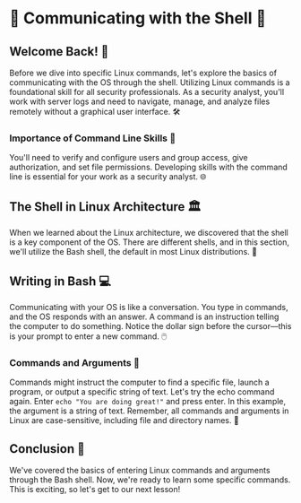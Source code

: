 # 🐧 Communicating with the Shell 🔄

## Welcome Back! 🌟
Before we dive into specific Linux commands, let's explore the basics of communicating with the OS through the shell. Utilizing Linux commands is a foundational skill for all security professionals. As a security analyst, you'll work with server logs and need to navigate, manage, and analyze files remotely without a graphical user interface. 🛠️

### Importance of Command Line Skills 🔐
You'll need to verify and configure users and group access, give authorization, and set file permissions. Developing skills with the command line is essential for your work as a security analyst. 🌐

## The Shell in Linux Architecture 🏛️
When we learned about the Linux architecture, we discovered that the shell is a key component of the OS. There are different shells, and in this section, we'll utilize the Bash shell, the default in most Linux distributions. 🔧

## Writing in Bash 💻
Communicating with your OS is like a conversation. You type in commands, and the OS responds with an answer. A command is an instruction telling the computer to do something. Notice the dollar sign before the cursor—this is your prompt to enter a new command. 🖱️

### Commands and Arguments 📜
Commands might instruct the computer to find a specific file, launch a program, or output a specific string of text. Let's try the echo command again. Enter `echo "You are doing great!"` and press enter. In this example, the argument is a string of text. Remember, all commands and arguments in Linux are case-sensitive, including file and directory names. 📂

## Conclusion 🌟
We've covered the basics of entering Linux commands and arguments through the Bash shell. Now, we're ready to learn some specific commands. This is exciting, so let's get to our next lesson!


